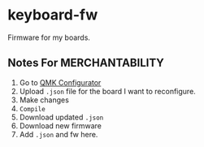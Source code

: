 # keyboard-fw

Firmware for my boards.

## Notes For MERCHANTABILITY

1. Go to [QMK Configurator](https://config.qmk.fm/)
2. Upload `.json` file for the board I want to reconfigure.
3. Make changes
4. `Compile`
5. Download updated `.json`
6. Download new firmware
7. Add `.json` and fw here.

